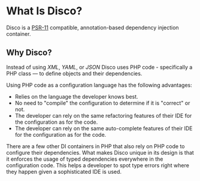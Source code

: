 # What Is Disco?

Disco is a [PSR-11](http://www.php-fig.org/psr/psr-11/) compatible, annotation-based dependency injection container.

## Why Disco?

Instead of using _XML_, _YAML_, or _JSON_ Disco uses PHP code - specifically a PHP class — to define objects and their dependencies.

Using PHP code as a configuration language has the following advantages:

- Relies on the language the developer knows best.
- No need to "compile" the configuration to determine if it is "correct" or not.
- The developer can rely on the same refactoring features of their IDE for the configuration as for the code.
- The developer can rely on the same auto-complete features of their IDE for the configuration as for the code.

There are a few other DI containers in PHP that also rely on PHP code to configure their dependencies. What makes Disco unique in its design is that it enforces the usage of typed dependencies everywhere in the configuration code. This helps a developer to spot type errors right where they happen given a sophisticated IDE is used.